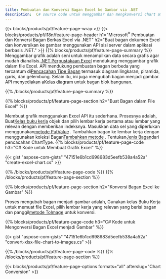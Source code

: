 ```yaml
---
title: Pembuatan dan Konversi Bagan Excel ke Gambar via .NET
description:  C# source code untuk menggambar dan mengkonversi chart atau diagram di Microsoft Excel menggunakan .NET Library.
---
```

{{< blocks/products/pf/feature-page-wrap >}}
{{< blocks/products/pf/i18n/feature-page-header h1="Microsoft<sup>&reg;</sup> Pembuatan dan Konversi Bagan Berkas Excel via .NET" h2="Buat bagan dokumen Excel dan konversikan ke gambar menggunakan API sisi server dalam aplikasi berbasis .NET." >}}
{{% blocks/products/pf/feature-page-summary %}}
 Menggambar grafik adalah seni untuk menampilkan data secara grafis agar mudah dianalisis.[.NET Perpustakaan Excel](/cells/id/net/) mendukung menggambar grafik dalam file Excel. API mendukung pembuatan bagan berbeda yang tercantum di[Pencacahan Tipe Bagan](https://reference.aspose.com/cells/net/aspose.cells.charts/charttype) termasuk diagram lingkaran, piramida, garis, dan gelembung. Selain itu, ini juga mengubah bagan menjadi gambar. API menyediakan a[Kelas diagram](https://reference.aspose.com/cells/net/aspose.cells.charts) untuk bagan blok bangunan.

{{% /blocks/products/pf/feature-page-summary %}}

{{% blocks/products/pf/feature-page-section h2="Buat Bagan dalam File Excel" %}}

 Membuat grafik menggunakan Excel API itu sederhana. Prosesnya adalah, Buat[Kelas buku kerja](https://reference.aspose.com/cells/net/aspose.cells/workbook) objek dan pilih lembar kerja pertama atau lembar yang relevan dengan memberikan indeksnya. Masukkan data sel yang diperlukan menggunakan[metode PutValue](https://reference.aspose.com/cells/net/aspose.cells/cell/methods/putvalue/index) . Tambahkan bagan ke lembar kerja dengan menggunakan koleksi Bagan[Tambahkan metode](https://reference.aspose.com/cells/net/aspose.cells.charts/chartcollection/methods/add) . Tentukan[Jenis Bagan](https://reference.aspose.com/cells/net/aspose.cells.charts/charttype)dari pencacahan ChartType.
{{% blocks/products/pf/feature-page-code h3="C# Kode untuk Membuat Grafik Excel" %}}

{{< gist "aspose-com-gists" "47151e6b1cd698683d5eefb538a4a52a" "create-excel-chart.cs" >}}

{{% /blocks/products/pf/feature-page-code %}}
{{% /blocks/products/pf/feature-page-section %}}


{{% blocks/products/pf/feature-page-section h2="Konversi Bagan Excel ke Gambar" %}}

 Proses mengubah bagan menjadi gambar adalah, Gunakan kelas Buku Kerja untuk memuat file Excel, pilih lembar kerja yang relevan yang berisi bagan dan panggil[metode ToImage](https://reference.aspose.com/cells/net/aspose.cells.charts.chart/toimage/methods/7) untuk konversi.

{{% blocks/products/pf/feature-page-code h3="C# Kode untuk Mengonversi Bagan Excel menjadi Gambar" %}}

{{< gist "aspose-com-gists" "47151e6b1cd698683d5eefb538a4a52a" "convert-xlsx-file-chart-to-images.cs" >}}

{{% /blocks/products/pf/feature-page-code %}}
{{% /blocks/products/pf/feature-page-section %}}

{{< blocks/products/pf/feature-page-options formats="all" afterslug="Chart Conversion" >}}
